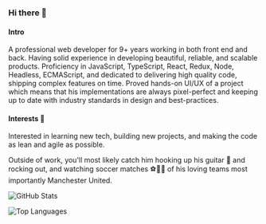 ### Hi there 👋

#### Intro
A professional web developer for 9+ years working in both front end and back. Having solid experience in developing beautiful, reliable, and scalable products. Proficiency in JavaScript, TypeScript, React, Redux, Node, Headless, ECMAScript, and dedicated to delivering high quality code, shipping complex features on time.
Proved hands-on UI/UX of a project which means that his implementations are always pixel-perfect and keeping up to date with industry standards in design and best-practices.

#### Interests 🤪
Interested in learning new tech, building new projects, and making the code as lean and agile as possible.

Outside of work, you'll most likely catch him hooking up his guitar 🎸 and rocking out, and watching soccer matches ⚽🏃‍♂️ of his loving teams most importantly Manchester United.

![GitHub Stats](https://github-readme-stats.vercel.app/api?username=hotcakedev628&show_icons=true&bg_color=30,e96443,904e95&title_color=fff&text_color=fff&icon_color=fff&count_private=true)

![Top Languages](https://github-readme-stats.vercel.app/api/top-langs/?username=hotcakedev628&theme=nord&count_private=true)

<!--
**hotcakedev628/hotcakedev628** is a ✨ _special_ ✨ repository because its `README.md` (this file) appears on your GitHub profile.

Here are some ideas to get you started:

- 🔭 I’m currently working on ...
- 🌱 I’m currently learning ...
- 👯 I’m looking to collaborate on ...
- 🤔 I’m looking for help with ...
- 💬 Ask me about ...
- 📫 How to reach me: ...
- 😄 Pronouns: ...
- ⚡ Fun fact: ...
-->
